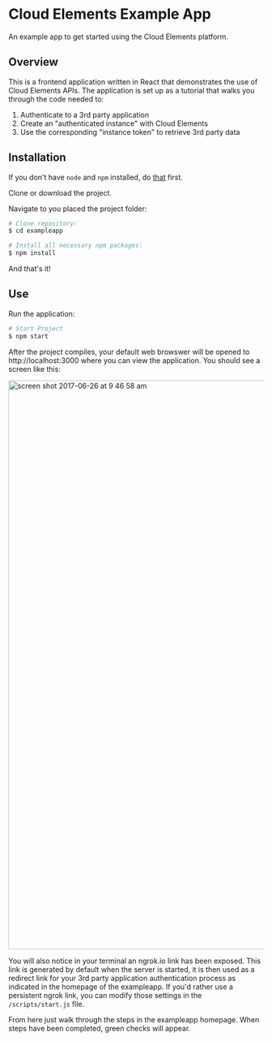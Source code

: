 # Cloud Elements Example App

An example app to get started using the Cloud Elements platform.

## Overview
This is a frontend application written in React that demonstrates the use of Cloud Elements APIs. The application is set up as a tutorial that walks you through the code needed to:
1. Authenticate to a 3rd party application
2. Create an "authenticated instance" with Cloud Elements
3. Use the corresponding "instance token" to retrieve 3rd party data

## Installation
If you don't have `node` and `npm` installed, do [that](https://docs.npmjs.com/getting-started/installing-node) first.

Clone or download the project.

Navigate to you placed the project folder:
```bash
# Clone repository:
$ cd exampleapp

# Install all necessary npm packages:
$ npm install
```
And that's it!

## Use

Run the application:

```bash
# Start Project
$ npm start
```
After the project compiles, your default web browswer will be opened to http://localhost:3000 where you can view the application. You should see a screen like this:

<img width="1121" alt="screen shot 2017-06-26 at 9 46 58 am" src="https://user-images.githubusercontent.com/13320316/27551390-66be57bc-5a60-11e7-9f37-e485930cddd7.png">

You will also notice in your terminal an ngrok.io link has been exposed. This link is generated by default when the server is started, it is then used as a redirect link for your 3rd party application authentication process as indicated in the homepage of the exampleapp. If you'd rather use a persistent ngrok link, you can modify those settings in the `/scripts/start.js` file.

From here just walk through the steps in the exampleapp homepage. When steps have been completed, green checks will appear.
